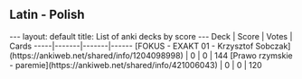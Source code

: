 <h2>Latin  -  Polish</h2>
---
layout: default
title: List of anki decks by score
---
Deck | Score | Votes | Cards
-----|-------|-------|------
[FOKUS - EXAKT 01 - Krzysztof Sobczak](https://ankiweb.net/shared/info/1204098998) | 0 | 0 | 144
[Prawo rzymskie - paremie](https://ankiweb.net/shared/info/421006043) | 0 | 0 | 120
